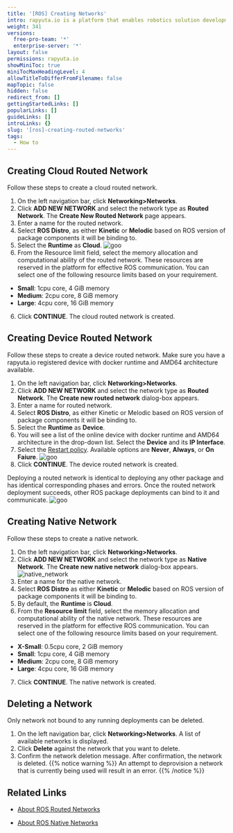 ```yaml
---
title: '[ROS] Creating Networks'
intro: rapyuta.io is a platform that enables robotics solution development by providing the necessary software infrastructure and facilitating the interaction between multiple stakeholders who contribute to the solution development.
weight: 341
versions:
  free-pro-team: '*'
  enterprise-server: '*'
layout: false
permissions: rapyuta.io
showMiniToc: true
miniTocMaxHeadingLevel: 4
allowTitleToDifferFromFilename: false
mapTopic: false
hidden: false
redirect_from: []
gettingStartedLinks: []
popularLinks: []
guideLinks: []
introLinks: {}
slug: '[ros]-creating-routed-networks'
tags:
  - How to
---
```

## Creating Cloud Routed Network 
Follow these steps to create a cloud routed network.

1. On the left navigation bar, click **Networking>Networks**.
2. Click **ADD NEW NETWORK** and select the network type as **Routed Network**. The **Create New Routed Network** page appears. 
3. Enter a name for the routed network.
4. Select **ROS Distro**, as either **Kinetic** or **Melodic** based on ROS version of package components it will be binding to.
5. Select the **Runtime** as **Cloud**.
![goo](/images/tutorials/routed-networks/create-cloud-routed-network.png?classes=border,shadow&width=40pc)
6. From the Resource limit field, select the memory allocation and computational ability of the routed network. These resources are reserved in the platform for effective ROS communication. You can select one of the following resource limits based on your requirement.
  * **Small**: 1cpu core, 4 GiB memory
  * **Medium**: 2cpu core, 8 GiB memory
  * **Large**: 4cpu core, 16 GiB memory
6. Click **CONTINUE**. The cloud routed network is created.


## Creating Device Routed Network 
Follow these steps to create a device routed network. Make sure you have a rapyuta.io registered device with docker runtime and AMD64 architecture available.

1. On the left navigation bar, click **Networking>Networks**.
2. Click **ADD NEW NETWORK** and select the network type as **Routed Network**. The **Create new routed network** dialog-box appears.
3. Enter a name for routed network.
4. Select **ROS Distro**, as either Kinetic or Melodic based on ROS version of package components it will be binding to.
5. Select the **Runtime** as **Device**.
6. You will see a list of the online device with docker runtime and AMD64 architecture in the drop-down list. 
Select the **Device** and its **IP Interface**. 
7. Select the [Restart policy](/5_deep-dives/52_software-development/528_deployment-phase/#restart-policy). Available options are **Never**, **Always**, or **On Faiure**.
![goo](/images/tutorials/routed-networks/create-device-routed-network.png?classes=border,shadow&width=40pc)
8. Click **CONTINUE**. The device routed network is created.

Deploying a routed network is identical to deploying any other package and has identical corresponding phases and errors.
Once the routed network deployment succeeds, other ROS package deployments can bind to it and communicate.
![goo](/images/tutorials/routed-networks/routed-network-details.png?classes=border,shadow&width=40pc)

## Creating Native Network

Follow these steps to create a native network.

1. On the left navigation bar, click **Networking>Networks**.
2. Click **ADD NEW NETWORK** and select the network type as **Native Network**. The **Create new native network** dialog-box appears.
![native_network](/images/tutorials/routed-networks/create-native-network.png?classes=border,shadow&width=40pc)
3. Enter a name for the native network. 
4. Select **ROS Distro** as either **Kinetic** or **Melodic** based on ROS version of package components it will be binding to.
5. By default, the **Runtime** is **Cloud**.
6. From the **Resource limit** field, select the memory allocation and computational ability of the native network. These resources are reserved in the platform for effective ROS communication. You can select one of the following resource limits based on your requirement.
  * **X-Small**: 0.5cpu core, 2 GiB memory
  * **Small**: 1cpu core, 4 GiB memory
  * **Medium**: 2cpu core, 8 GiB memory
  * **Large**: 4cpu core, 16 GiB memory

7. Click **CONTINUE**. The native network is created.

## Deleting a Network

Only network not bound to any running deployments can be deleted.

1. On the left navigation bar, click **Networking>Networks**. A list of available networks is displayed.
2. Click **Delete** against the network that you want to delete.
4. Confirm the network deletion message. After confirmation, the network is deleted.
{{% notice warning %}}
An attempt to deprovision a network that is currently being used will result in an error.
{{% /notice %}}



## Related Links

* [About ROS Routed Networks](/5_deep-dives/53_networking-and-communication/531_ros-network-routed/)

* [About ROS Native Networks](/5_deep-dives/53_networking-and-communication/535_ros-network-native/)